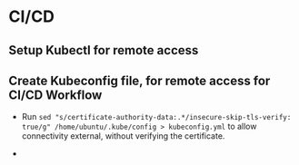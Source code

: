 # CI/CD

## Setup Kubectl for remote access

## Create Kubeconfig file, for remote access for CI/CD Workflow

- Run `sed "s/certificate-authority-data:.*/insecure-skip-tls-verify: true/g" /home/ubuntu/.kube/config > kubeconfig.yml` to allow connectivity external, without verifying the certificate.

- 
